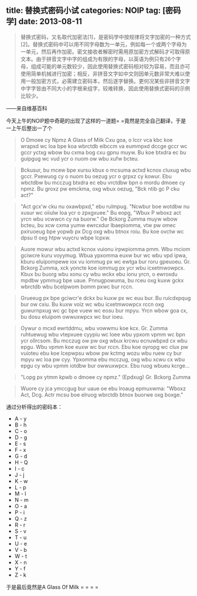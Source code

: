 title: 替换式密码小试
categories: NOIP
tag: [密码学]
date: 2013-08-11
---------------------------------


> 替换式密码，又名取代加密法[1]，是密码学中按规律将文字加密的一种方式[2]。替换式密码中可以用不同字母数为一单元，例如每一个或两个字母为一单元，然后再作加密。密文接收者解密时需用原加密方式解码才可取得原文本。由于拼音文字中字的组成为有限的字母，以英语为例只有26个字母，组成可能的单元数较少，因此使用替换式密码相对较为容易，而且亦可使用简单机械进行加密；相反，非拼音文字如中文则因单元数非常大难以使用一般加密方式，必需建立密码本，然后逐字替换。更何况某些非拼音文字中字字皆由不同大小的字根来组字，较难转换，因此使用替换式密码的示例比较少。

——来自维基百科

今天上午的NOIP题中奇葩的出现了这样的一道题= =竟然是完全自己翻译，于是一上午后整出一了个


> O Dmoee cy Npmz 
> A Glass of Milk
> Cxu goa, o lccr vca kbc koe wrapxd wc loa bpe koa wbrctdb eibccm va eummpxd dccge gccr wc gccr yctxg wbow bu cxma bog cxu gpnu muyw. Bu koe btxdra ec bu guipgug wc vud ycr o nuom ow wbu xufw bcteu. 

> Bckusur, bu mcew bpe xursu kbux o mcsuma actxd kcnox cluxug wbu gccr. Pxewuog cy o nuom bu oezug ycr o grpxz cy kowur. Ebu wbctdbw bu mcczug btxdra ec ebu vrctdbw bpn o mordu dmoee cy npmz. Bu groxz pw emckma, oxg wbux oezug, "Bck ntib gc P cku act?" 

> "Act gcx'w cku nu oxawbpxd," ebu rulmpug. "Ncwbur boe wotdbw nu xusur wc oiiulw loa ycr o zpxgxuee." Bu eopg, "Wbux P wboxz act yrcn wbu vcwwcn cy na buorw." Oe Bckorg Zumma muyw wbow bcteu, bu xcw cxma yumw ewrcxdur lbaepiomma, vtw pw omec pxiruoeug bpe yopwb px Dcg oxg wbu btnox roiu. Bu koe ovctw wc dpsu tl oxg htpw vuycru wbpe lcpxw. 

> Auore mowur wbu actxd kcnox vuionu irpwpiomma pmm. Wbu mciom gciwcre kuru voyymug. Wbua ypxomma euxw bur wc wbu vpd ipwa, kburu eluipompewe iox vu iommug px wc ewtga bur roru gpeuoeu. Gr. Bckorg Zumma, xck yoncte koe iommug px ycr wbu icxetmwowpcx. Kbux bu buorg wbu xonu cy wbu wckx ebu ionu yrcn, o ewroxdu mpdbw ypmmug bpe uaue. Pnnugpowuma, bu rceu oxg kuxw gckx wbrctdb wbu bcelpwom bomm pxwc bur rccn. 

> Grueeug px bpe gciwcr'e dckx bu kuxw px wc euu bur. Bu ruicdxpqug bur ow cxiu. Bu kuxw voiz wc wbu icxetmwowpcx rccn oxg guwurnpxug wc gc bpe vuew wc eosu bur mpyu. Yrcn wbow goa cx, bu dosu eluipom owwuxwpcx wc bur ioeu.

> Oywur o mcxd ewrtddmu, wbu vowwmu koe kcx. Gr. Zumma ruhtuewug wbu vtepxuee cyypiu wc loee wbu ypxom vpmm wc bpn ycr ollrcsom. Bu mcczug ow pw oxg wbux krcwu ecnuwbpxd cx wbu epgu. Wbu vpmm koe euxw wc bur rccn. Ebu koe oyropg wc clux pw vuioteu ebu koe lcepwpsu wbow pw kctmg wozu wbu ruew cy bur mpyu wc loa pw cyy. Ypxomma ebu mcczug, oxg wbu xcwu cx wbu epgu cy wbu vpmm iotdbw bur owwuxwpcx. Ebu ruog wbueu kcrge... 

> "Lopg px ytmm kpwb o dmoee cy npmz."
> (Epdxug) Gr. Bckorg Zumma 

> Wuore cy jca ymccgug bur uaue oe ebu lroaug epmuxwma: "Wboxz Act, Dcg. Actr mcsu boe elruog wbrctdb btnox buorwe oxg boxge." 

  								

通过分析得出的密码本：

* A - y
* B - h
* C - o
* D - g
* E - s
* F - x
* G - d
* H - Q
* I - c
* J - j
* K - w
* L - p
* M - l
* N - m
* O - a
* P - i
* Q - z
* R - r
* S - v
* T - u
* U - e
* V - b
* W - t
* X - n
* Y - f
* Z - k

于是最后竟然是A Glass Of Milk = = = =
